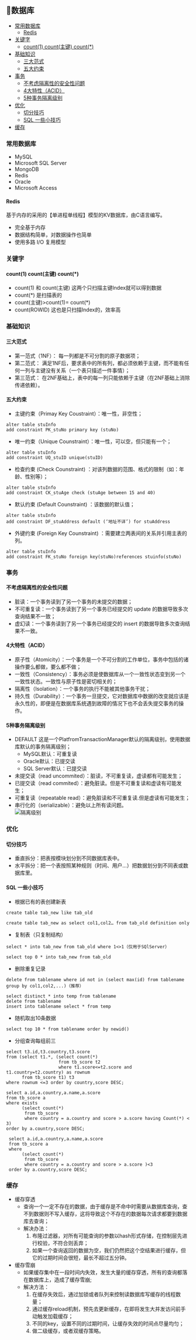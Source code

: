 ## 💾数据库

  * [常用数据库](#%E5%B8%B8%E7%94%A8%E6%95%B0%E6%8D%AE%E5%BA%93)
    * [Redis](#redis)
  * [关键字](#%E5%85%B3%E9%94%AE%E5%AD%97)
    * [count(1) count(主键) count(\*)](#count1-count%E4%B8%BB%E9%94%AE-count)
  * [基础知识](#%E5%9F%BA%E7%A1%80%E7%9F%A5%E8%AF%86)
    * [三大范式](#%E4%B8%89%E5%A4%A7%E8%8C%83%E5%BC%8F)
    * [五大约束](#%E4%BA%94%E5%A4%A7%E7%BA%A6%E6%9D%9F)
  * [事务](#%E4%BA%8B%E5%8A%A1)
    * [不考虑隔离性的安全性问题](#%E4%B8%8D%E8%80%83%E8%99%91%E9%9A%94%E7%A6%BB%E6%80%A7%E7%9A%84%E5%AE%89%E5%85%A8%E6%80%A7%E9%97%AE%E9%A2%98)
    * [4大特性（ACID）](#4%E5%A4%A7%E7%89%B9%E6%80%A7acid)
    * [5种事务隔离级别](#5%E7%A7%8D%E4%BA%8B%E5%8A%A1%E9%9A%94%E7%A6%BB%E7%BA%A7%E5%88%AB)
  * [优化](#%E4%BC%98%E5%8C%96)
    * [切分技巧](#%E5%88%87%E5%88%86%E6%8A%80%E5%B7%A7)
    * [SQL 一些小技巧](#sql-%E4%B8%80%E4%BA%9B%E5%B0%8F%E6%8A%80%E5%B7%A7)
  * [缓存](#%E7%BC%93%E5%AD%98)


### 常用数据库
+ MySQL 
+ Microsoft SQL Server
+ MongoDB 
+ Redis
+ Oracle
+ Microsoft Access

#### Redis
基于内存的采用的【单进程单线程】模型的KV数据库，由C语言编写。
+ 完全基于内存
+ 数据结构简单，对数据操作也简单
+ 使用多路 I/O 复用模型


### 关键字
#### count(1) count(主键) count(\*)
+ count(1) 和 count(主键) 这两个只扫描主键Index就可以得到数据
+ count(\*) 是扫描表的
+ count(主键)>count(1)= count(\*)
+ count(ROWID) 这也是只扫描Index的，效率高

### 基础知识
#### 三大范式
+ 第一范式（1NF）：
每一列都是不可分割的原子数据项；
+ 第二范式：
满足1NF后，要求表中的所有列，都必须依赖于主键，而不能有任何一列与主键没有关系（一个表只描述一件事情）；
+ 第三范式：
在2NF基础上，表中的每一列只能依赖于主键（在2NF基础上消除传递依赖）。

#### 五大约束
+ 主键约束（Primay Key Coustraint）：唯一性，非空性；  
```
alter table stuInfo
add constraint PK_stuNo primary key (stuNo)
```
+ 唯一约束（Unique Counstraint）：唯一性，可以空，但只能有一个；  
```
alter table stuInfo
add constraint UQ_stuID unique(stuID)
```
+ 检查约束 (Check Counstraint) ：对该列数据的范围、格式的限制（如：年龄、性别等）；  
```
alter table stuInfo
add constraint CK_stuAge check (stuAge between 15 and 40)
```
+ 默认约束 (Default Counstraint) ：该数据的默认值；  
```
alter table stuInfo
add constraint DF_stuAddress default (‘地址不详’) for stuAddress
```
+ 外键约束 (Foreign Key Counstraint) ：需要建立两表间的关系并引用主表的列。  
```
alter table stuInfo
add constraint FK_stuNo foreign key(stuNo)references stuinfo(stuNo)
```

### 事务
#### 不考虑隔离性的安全性问题
+ 脏读：一个事务读到了另一个事务的未提交的数据；
+ 不可重复读：一个事务读到了另一个事务已经提交的 update 的数据导致多次查询结果不一致；
+ 虚幻读：一个事务读到了另一个事务已经提交的 insert 的数据导致多次查询结果不一致。

#### 4大特性（ACID）
+ 原子性（Atomicity）：一个事务是一个不可分割的工作单位，事务中包括的诸操作要么都做，要么都不做；
+ 一致性（Consistency）：事务必须是使数据库从一个一致性状态变到另一个一致性状态。一致性与原子性是密切相关的；
+ 隔离性（Isolation）：一个事务的执行不能被其他事务干扰；
+ 持久性（Durability）：一个事务一旦提交，它对数据库中数据的改变就应该是永久性的，即便是在数据库系统遇到故障的情况下也不会丢失提交事务的操作。

#### 5种事务隔离级别
+ DEFAULT 这是一个PlatfromTransactionManager默认的隔离级别，使用数据库默认的事务隔离级别；
  + MySQL默认：可重复读
  + Oracle默认：已提交读
  + SQL Server默认：已提交读
+ 未提交读（read uncommited）：脏读，不可重复读，虚读都有可能发生；
+ 已提交读（read commited）：避免脏读。但是不可重复读和虚读有可能发生；
+ 可重复读（repeatable read）：避免脏读和不可重复读.但是虚读有可能发生；
+ 串行化的（serializable）：避免以上所有读问题。  
![隔离级别](https://images2015.cnblogs.com/blog/1053956/201703/1053956-20170313102548791-1506111244.png)

### 优化
#### 切分技巧
+ 垂直拆分：把表按模块划分到不同数据库表中。
+ 水平拆分：把一个表按照某种规则（时间、用户...）把数据划分到不同表或数据库里。

#### SQL 一些小技巧
+ 根据已有的表创建新表
```
create table tab_new like tab_old 
```
```
create table tab_new as select col1,col2… from tab_old definition only
```
+ 复制表（只复制结构）
```
select * into tab_new from tab_old where 1<>1（仅用于SQlServer）
```
```
select top 0 * into tab_new from tab_old
```
+ 删除重复记录
```
delete from tablename where id not in (select max(id) from tablename group by col1,col2,...)（推荐）
```
```
select distinct * into temp from tablename
delete from tablename
insert into tablename select * from temp
```
+ 随机取出10条数据
```
select top 10 * from tablename order by newid()
```
+ 分组查询每组前三
```
select t3.id,t3.country,t3.score 
from (select t1.*, (select count(*) 
                    from tb_score t2 
                    where t1.score<=t2.score and t1.country=t2.country) as rownum 
      from tb_score t1) t3 
where rownum <=3 order by country,score DESC;
```
```
select a.id,a.country,a.name,a.score 
from tb_score a 
where exists 
      (select count(*) 
       from tb_score 
       where country = a.country and score > a.score having Count(*) < 3)
order by a.country,score DESC;
```
```
 select a.id,a.country,a.name,a.score 
 from tb_score a 
 where 
      (select count(*) 
       from tb_score 
       where country = a.country and score > a.score )<3
 order by a.country,score DESC;
```

### 缓存
+ 缓存穿透
  + 查询一个一定不存在的数据，由于缓存是不命中时需要从数据库查询，查不到数据则不写入缓存，这将导致这个不存在的数据每次请求都要到数据库去查询；
  + 解决办法：
    1) 布隆过滤器，对所有可能查询的参数以hash形式存储，在控制层先进行校验，不符合则丢弃；
    2) 如果一个查询返回的数据为空，我们仍然把这个空结果进行缓存，但它的过期时间会很短，最长不超过五分钟。
+ 缓存雪崩
  + 如果缓存集中在一段时间内失效，发生大量的缓存穿透，所有的查询都落在数据库上，造成了缓存雪崩;
  + 解决方法：
    1) 在缓存失效后，通过加锁或者队列来控制读数据库写缓存的线程数量；
    2) 通过缓存reload机制，预先去更新缓存，在即将发生大并发访问前手动触发加载缓存；
    3) 不同的key，设置不同的过期时间，让缓存失效的时间点尽量均匀；
    4) 做二级缓存，或者双缓存策略。


